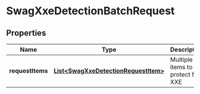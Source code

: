 
# SwagXxeDetectionBatchRequest

## Properties
Name | Type | Description | Notes
------------ | ------------- | ------------- | -------------
**requestItems** | [**List&lt;SwagXxeDetectionRequestItem&gt;**](SwagXxeDetectionRequestItem.md) | Multiple items to protect for XXE |  [optional]




